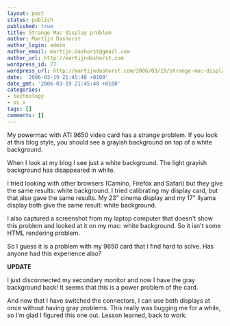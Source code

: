 ```yaml
---
layout: post
status: publish
published: true
title: Strange Mac display problem
author: Martijn Dashorst
author_login: admin
author_email: martijn.dashorst@gmail.com
author_url: http://martijndashorst.com
wordpress_id: 77
wordpress_url: http://martijndashorst.com/2006/03/19/strange-mac-display-problem/
date: '2006-03-19 21:45:48 +0100'
date_gmt: '2006-03-19 21:45:48 +0100'
categories:
- technology
- os x
tags: []
comments: []
---
```

<p>My powermac with ATI 9650 video card has a strange problem. If you look at this blog style, you should see a grayish background on top of a white background.</p>
<p>
When I look at my blog I see just a white background. The light grayish background has disappeared in white.</p>
<p>
I tried looking with other browsers (Camino, Firefox and Safari) but they give the same results: white background. I tried calibrating my display card, but that also gave the same results. My 23" cinema display and my 17" Ilyama display both give the same result: white background.</p>
<p>
I also captured a screenshot from my laptop computer that doesn't show this problem and looked at it on my mac: white background. So it isn't some HTML rendering problem.</p>
<p>
So I guess it is a problem with my 9650 card that I find hard to solve. Has anyone had this experience also?</p>
<p>
<b>UPDATE</b></p>
<p>
I just disconnected my secondary monitor and now I have the gray background back! It seems that this is a power problem of the card.</p>
<p>
And now that I have switched the connectors, I can use both displays at once without having gray problems. This really was bugging me for a while, so I'm glad I figured this one out. Lesson learned, back to work.</p>
